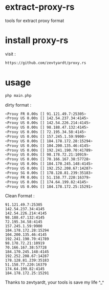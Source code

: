# extract-proxy-rs
tools for extract proxy format

# install proxy-rs 
visit :
```bash
https://github.com/zevtyardt/proxy.rs
```
# usage

```php
php main.php
```

dirty format :
```bash
<Proxy FR 0.00s [] 91.121.49.7:25305>
<Proxy US 0.00s [] 142.54.237.34:4145>
<Proxy US 0.00s [] 142.54.226.214:4145>
<Proxy US 0.00s [] 98.188.47.132:4145>
<Proxy US 0.00s [] 72.195.34.58:4145>
<Proxy US 0.00s [] 157.245.1.59:9900>
<Proxy US 0.00s [] 184.178.172.28:15294>
<Proxy US 0.00s [] 104.200.135.46:4145>
<Proxy US 0.00s [] 192.241.190.70:41789>
<Proxy US 0.00s [] 98.178.72.21:10919>
<Proxy US 0.00s [] 70.166.167.38:57728>
<Proxy US 0.00s [] 184.170.245.148:4145>
<Proxy US 0.00s [] 192.252.208.67:14287>
<Proxy SG 0.00s [] 178.128.81.239:35183>
<Proxy FR 0.00s [] 51.158.77.220:16379>
<Proxy US 0.00s [] 174.64.199.82:4145>
<Proxy US 0.00s [] 184.178.172.25:15291>
```
Clean Format :
```
91.121.49.7:25305
142.54.237.34:4145
142.54.226.214:4145
98.188.47.132:4145
72.195.34.58:4145
157.245.1.59:9900
184.178.172.28:15294
104.200.135.46:4145
192.241.190.70:41789
98.178.72.21:10919
70.166.167.38:57728
184.170.245.148:4145
192.252.208.67:14287
178.128.81.239:35183
51.158.77.220:16379
174.64.199.82:4145
184.178.172.25:15291
```

Thanks to zevtyardt, your tools is save my life ^_^